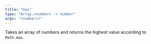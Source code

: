```yaml
---
title: "max"
type: "Array.<number> -> number"
args: "(numbers)"
---
```


Takes an array of numbers and returns the highest value according to
`Math.max`.
